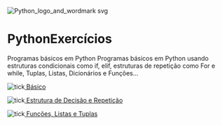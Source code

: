 ![Python_logo_and_wordmark svg](https://user-images.githubusercontent.com/63914002/151862839-257c8533-0e48-4662-acc7-eda1bc23fc28.png)



# PythonExercícios


Programas básicos em Python
Programas básicos em Python usando estruturas condicionais como if, elif, estruturas de repetição como For e while, Tuplas, Listas, Dicionários e Funções... 


![tick](https://user-images.githubusercontent.com/63914002/151888455-0795e7f9-4fc9-4354-9245-8b523dc8860f.png)[ Básico](https://github.com/joalissoncm/PythonExercicios/tree/master/scripts/B%C3%A1sico)

![tick](https://user-images.githubusercontent.com/63914002/151888455-0795e7f9-4fc9-4354-9245-8b523dc8860f.png)[ Estrutura de Decisão e Repetição](https://github.com/joalissoncm/PythonExercicios/tree/master/scripts/Estrutura%20de%20Decis%C3%A3o%20e%20Repeti%C3%A7%C3%A3o)

![tick](https://user-images.githubusercontent.com/63914002/151888455-0795e7f9-4fc9-4354-9245-8b523dc8860f.png)[ Funções, Listas e Tuplas](https://github.com/joalissoncm/PythonExercicios/tree/master/scripts/Fun%C3%A7%C3%B5es%2C%20Listas%20e%20Tuplas)
